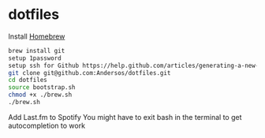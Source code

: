 # dotfiles

Install [Homebrew](http://brew.sh/)
```bash
brew install git
setup 1password
setup ssh for Github https://help.github.com/articles/generating-a-new-ssh-key-and-adding-it-to-the-ssh-agent/
git clone git@github.com:Andersos/dotfiles.git
cd dotfiles
source bootstrap.sh
chmod +x ./brew.sh
./brew.sh
```
Add Last.fm to Spotify
You might have to exit bash in the terminal to get autocompletion to work
